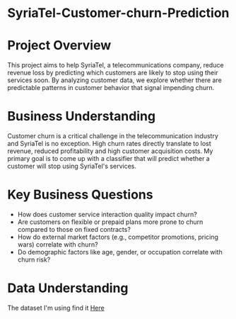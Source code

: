 # SyriaTel-Customer-churn-Prediction
# Project Overview
This project aims to help SyriaTel, a telecommunications company, reduce revenue loss by predicting which customers are likely to stop using their services soon. By analyzing customer data, we explore whether there are predictable patterns in customer behavior that signal impending churn.
# Business Understanding
Customer churn is a critical challenge in the telecommunication industry and SyriaTel is no exception. High churn rates directly translate to lost revenue, reduced profitability and high customer acquisition costs. My primary goal is to come up with a classifier that will predict whether a customer will stop using SyriaTel's services.
# Key Business Questions
- How does customer service interaction quality impact churn?
- Are customers on flexible or prepaid plans more prone to churn compared to those on fixed contracts?
- How do external market factors (e.g., competitor promotions, pricing wars) correlate with churn?
- Do demographic factors like age, gender, or occupation correlate with churn risk?
# Data Understanding
The dataset I'm using find it [Here](https://www.kaggle.com/datasets/becksddf/churn-in-telecoms-dataset)
